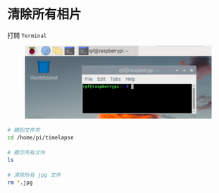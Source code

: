# 清除所有相片

打開 `Terminal`

<figure><img src="../.gitbook/assets/terminal.png" alt=""><figcaption></figcaption></figure>

```sh
# 轉到文件夾
cd /home/pi/timelapse

# 顯示所有文件
ls 

# 清除所有 jpg 文件
rm *.jpg
```

